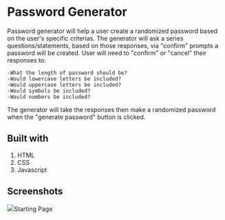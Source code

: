 # Password Generator

Password generator will help a user create a randomized password based on the user's specific criterias. The generator will ask a series questions/statements, based on those responses, via "confirm" prompts a password will be created. User will need to "confirm" or "cancel" their responses to:

    -What the length of password should be?
    -Would lowercase letters be included?
    -Would uppercase letters be included?
    -Would symbols be included?
    -Would numbers be included?

The generator will take the responses then make a randomized password when the "generate password" button is clicked.

## Built with
1. HTML
2. CSS
3. Javascript

## Screenshots

<img src="passwordgen/develop/assets/images/InitialPassGen.png">Starting Page</a>